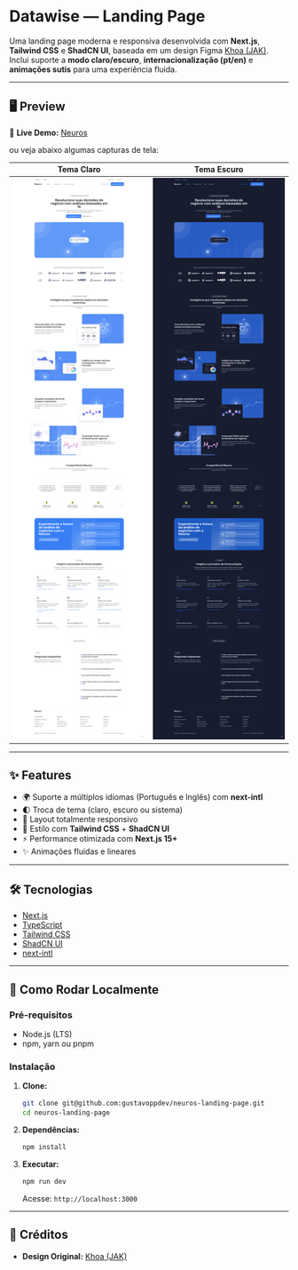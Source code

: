 #  Datawise — Landing Page

Uma landing page moderna e responsiva desenvolvida com **Next.js**, **Tailwind CSS** e **ShadCN UI**, baseada em um design Figma [Khoa (JAK)](https://www.figma.com/community/file/1297441219263679519/saas-landing-page-template-neuros-lite-ai-powerd-product).  
Inclui suporte a **modo claro/escuro**, **internacionalização (pt/en)** e **animações sutis** para uma experiência fluida.

---

## 🖥️ Preview

🔗 **Live Demo:** [Neuros](https://neuros-landing-page.vercel.app)

ou veja abaixo algumas capturas de tela:

| Tema Claro                                          | Tema Escuro                                       |
| --------------------------------------------------- | ------------------------------------------------- |
| ![Light Screenshot](./public/screenshots/light.png) | ![Dark Screenshot](./public/screenshots/dark.png) |

---

## ✨ Features

- 🌍 Suporte a múltiplos idiomas (Português e Inglês) com **next-intl**
- 🌓 Troca de tema (claro, escuro ou sistema)
- 📱 Layout totalmente responsivo
- 🎨 Estilo com **Tailwind CSS** + **ShadCN UI**
- ⚡️ Performance otimizada com **Next.js 15+**
- ✨ Animações fluidas e lineares

---

## 🛠️ Tecnologias

- [Next.js](https://nextjs.org/)
- [TypeScript](https://www.typescriptlang.org/)
- [Tailwind CSS](https://tailwindcss.com/)
- [ShadCN UI](https://ui.shadcn.com/)
- [next-intl](https://next-intl-docs.vercel.app/)

---

## 🚀 Como Rodar Localmente

### Pré-requisitos

- Node.js (LTS)
- npm, yarn ou pnpm

### Instalação

1.  **Clone:**
    ```bash
    git clone git@github.com:gustavoppdev/neuros-landing-page.git
    cd neuros-landing-page
    ```
2.  **Dependências:**
    ```bash
    npm install
    ```
3.  **Executar:**
    ```bash
    npm run dev
    ```
    Acesse: `http://localhost:3000`

---

## 🤝 Créditos

- **Design Original:** [Khoa (JAK)](https://www.figma.com/community/file/1297441219263679519/saas-landing-page-template-neuros-lite-ai-powerd-product)